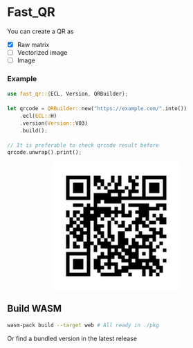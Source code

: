 # Fast_QR

You can create a QR as

- [x] Raw matrix
- [ ] Vectorized image
- [ ] Image

### Example
```rust
use fast_qr::{ECL, Version, QRBuilder};

let qrcode = QRBuilder::new("https://example.com/".into())
    .ecl(ECL::H)
    .version(Version::V03)
    .build();

// It is preferable to check qrcode result before
qrcode.unwrap().print();
```

<div style="display: flex; justify-content: center">
  <img src="assets/example.com.svg"  alt="Example qr for website example.com"/>
</div>


## Build WASM

```bash
wasm-pack build --target web # All ready in ./pkg
```

Or find a bundled version in the latest release
